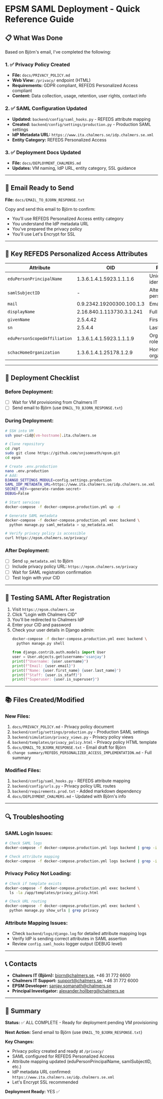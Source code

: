 # EPSM SAML Deployment - Quick Reference Guide

## 📋 What Was Done

Based on Björn's email, I've completed the following:

### 1. ✅ Privacy Policy Created
- **File:** `docs/PRIVACY_POLICY.md`
- **Web View:** `/privacy/` endpoint (HTML)
- **Requirements:** GDPR compliant, REFEDS Personalized Access compliant
- **Content:** Data collection, usage, retention, user rights, contact info

### 2. ✅ SAML Configuration Updated
- **Updated:** `backend/config/saml_hooks.py` - REFEDS attribute mapping
- **Created:** `backend/config/settings/production.py` - Production SAML settings
- **IdP Metadata URL:** `https://www.ita.chalmers.se/idp.chalmers.se.xml`
- **Entity Category:** REFEDS Personalized Access

### 3. ✅ Deployment Docs Updated
- **File:** `docs/DEPLOYMENT_CHALMERS.md`
- **Updates:** VM naming, IdP URL, entity category, SSL guidance

---

## 📧 Email Ready to Send

**File:** `docs/EMAIL_TO_BJORN_RESPONSE.txt`

Copy and send this email to Björn to confirm:
- You'll use REFEDS Personalized Access entity category
- You understand the IdP metadata URL
- You've prepared the privacy policy
- You'll use Let's Encrypt for SSL

---

## 🔑 Key REFEDS Personalized Access Attributes

| Attribute | OID | Purpose |
|-----------|-----|---------|
| `eduPersonPrincipalName` | 1.3.6.1.4.1.5923.1.1.1.6 | Unique identifier |
| `samlSubjectID` | - | Alternative persistent ID |
| `mail` | 0.9.2342.19200300.100.1.3 | Email address |
| `displayName` | 2.16.840.1.113730.3.1.241 | Full name |
| `givenName` | 2.5.4.42 | First name |
| `sn` | 2.5.4.4 | Last name |
| `eduPersonScopedAffiliation` | 1.3.6.1.4.1.5923.1.1.1.9 | Organizational role |
| `schacHomeOrganization` | 1.3.6.1.4.1.25178.1.2.9 | Home organization |

---

## 🚀 Deployment Checklist

### Before Deployment:
- [ ] Wait for VM provisioning from Chalmers IT
- [ ] Send email to Björn (use `EMAIL_TO_BJORN_RESPONSE.txt`)

### During Deployment:
```bash
# SSH into VM
ssh your-cid@[vm-hostname].ita.chalmers.se

# Clone repository
cd /opt
sudo git clone https://github.com/snjsomnath/epsm.git
cd epsm

# Create .env.production
nano .env.production
# Add:
DJANGO_SETTINGS_MODULE=config.settings.production
SAML_IDP_METADATA_URL=https://www.ita.chalmers.se/idp.chalmers.se.xml
SECRET_KEY=<generate-random-secret>
DEBUG=False

# Start services
docker-compose -f docker-compose.production.yml up -d

# Generate SAML metadata
docker-compose -f docker-compose.production.yml exec backend \
  python manage.py saml_metadata > sp_metadata.xml

# Verify privacy policy is accessible
curl https://epsm.chalmers.se/privacy/
```

### After Deployment:
- [ ] Send `sp_metadata.xml` to Björn
- [ ] Include privacy policy URL: `https://epsm.chalmers.se/privacy`
- [ ] Wait for SAML registration confirmation
- [ ] Test login with your CID

---

## 🧪 Testing SAML After Registration

1. Visit `https://epsm.chalmers.se`
2. Click "Login with Chalmers CID"
3. You'll be redirected to Chalmers IdP
4. Enter your CID and password
5. Check your user details in Django admin:
   ```bash
   docker-compose -f docker-compose.production.yml exec backend \
     python manage.py shell
   ```
   ```python
   from django.contrib.auth.models import User
   user = User.objects.get(username='ssanjay')
   print(f"Username: {user.username}")
   print(f"Email: {user.email}")
   print(f"Name: {user.first_name} {user.last_name}")
   print(f"Staff: {user.is_staff}")
   print(f"Superuser: {user.is_superuser}")
   ```

---

## 📚 Files Created/Modified

### New Files:
1. `docs/PRIVACY_POLICY.md` - Privacy policy document
2. `backend/config/settings/production.py` - Production SAML settings
3. `backend/simulation/privacy_views.py` - Privacy policy views
4. `backend/templates/privacy_policy.html` - Privacy policy HTML template
5. `docs/EMAIL_TO_BJORN_RESPONSE.txt` - Email draft for Björn
6. `change summary/REFEDS_PERSONALIZED_ACCESS_IMPLEMENTATION.md` - Full summary

### Modified Files:
1. `backend/config/saml_hooks.py` - REFEDS attribute mapping
2. `backend/config/urls.py` - Privacy policy URL routes
3. `backend/requirements.prod.txt` - Added markdown dependency
4. `docs/DEPLOYMENT_CHALMERS.md` - Updated with Björn's info

---

## 🔍 Troubleshooting

### SAML Login Issues:
```bash
# Check SAML logs
docker-compose -f docker-compose.production.yml logs backend | grep -i saml

# Check attribute mapping
docker-compose -f docker-compose.production.yml logs backend | grep -i "custom_update_user"
```

### Privacy Policy Not Loading:
```bash
# Check if template exists
docker-compose -f docker-compose.production.yml exec backend \
  ls -la /app/templates/privacy_policy.html

# Check URL routing
docker-compose -f docker-compose.production.yml exec backend \
  python manage.py show_urls | grep privacy
```

### Attribute Mapping Issues:
- Check `backend/logs/django.log` for detailed attribute mapping logs
- Verify IdP is sending correct attributes in SAML assertion
- Review `config.saml_hooks` logger output (DEBUG level)

---

## 📞 Contacts

- **Chalmers IT (Björn):** biorn@chalmers.se, +46 31 772 6600
- **Chalmers IT Support:** support@chalmers.se, +46 31 772 6000
- **EPSM Developer:** sanjay.somanath@chalmers.se
- **Principal Investigator:** alexander.hollberg@chalmers.se

---

## 🎯 Summary

**Status:** ✅ ALL COMPLETE - Ready for deployment pending VM provisioning

**Next Action:** Send email to Björn (use `EMAIL_TO_BJORN_RESPONSE.txt`)

**Key Changes:**
- Privacy policy created and ready at `/privacy/`
- SAML configured for REFEDS Personalized Access
- Attribute mapping updated (eduPersonPrincipalName, samlSubjectID, etc.)
- IdP metadata URL confirmed: `https://www.ita.chalmers.se/idp.chalmers.se.xml`
- Let's Encrypt SSL recommended

**Deployment Ready:** YES ✅
